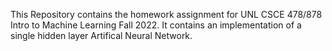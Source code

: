 This Repository contains the homework assignment for UNL CSCE 478/878 Intro to Machine Learning Fall 2022.
It contains an implementation of a single hidden layer Artifical Neural Network.
